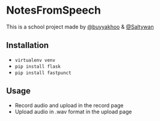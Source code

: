 # NotesFromSpeech
This is a school project made by [@buyyakhoo](https://github.com/buyyakhoo/) & [@Saltywan](https://github.com/saltywan)
## Installation
- ```virtualenv venv```
- ```pip install flask```
- ```pip install fastpunct```
## Usage
- Record audio and upload in the record page
- Upload audio in .wav format in the upload page
